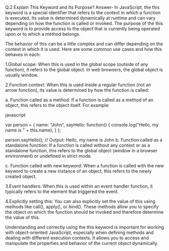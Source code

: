 Q.2 Explain This Keyword and Its Purpose?
Answer-
In JavaScript, the this keyword is a special identifier that refers to the context in which a function is executed. Its value is determined dynamically at runtime and can vary depending on how the function is called or invoked. The purpose of the this keyword is to provide access to the object that is currently being operated upon or to which a method belongs.

The behavior of this can be a little complex and can differ depending on the context in which it is used. Here are some common use cases and how this behaves in each:

1.Global scope: When this is used in the global scope (outside of any function), it refers to the global object. In web browsers, the global object is usually window.

2.Function context: When this is used inside a regular function (not an arrow function), its value is determined by how the function is called:

a. Function called as a method: If a function is called as a method of an object, this refers to the object itself. For example:

javascript

var person = {
  name: "John",
  sayHello: function() {
    console.log("Hello, my name is " + this.name);
  }
};

person.sayHello(); // Output: Hello, my name is John
b. Function called as a standalone function: If a function is called without any context or as a standalone function, this refers to the global object (window in a browser environment) or undefined in strict mode.

c. Function called with new keyword: When a function is called with the new keyword to create a new instance of an object, this refers to the newly created object.

3.Event handlers: When this is used within an event handler function, it typically refers to the element that triggered the event.

4.Explicitly setting this: You can also explicitly set the value of this using methods like call(), apply(), or bind(). These methods allow you to specify the object on which the function should be invoked and therefore determine the value of this.

Understanding and correctly using the this keyword is important for working with object-oriented JavaScript, especially when defining methods and dealing with different execution contexts. It allows you to access and manipulate the properties and behavior of the current object dynamically.